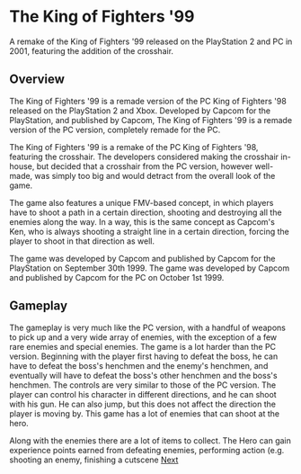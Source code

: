 # The King of Fighters '99

A remake of the King of Fighters '99 released on the PlayStation 2 and PC in 2001, featuring the addition of the crosshair.

## Overview

The King of Fighters '99 is a remade version of the PC King of Fighters '98 released on the PlayStation 2 and Xbox. Developed by Capcom for the PlayStation, and published by Capcom, The King of Fighters '99 is a remade version of the PC version, completely remade for the PC.

The King of Fighters '99 is a remake of the PC King of Fighters '98, featuring the crosshair. The developers considered making the crosshair in-house, but decided that a crosshair from the PC version, however well-made, was simply too big and would detract from the overall look of the game.

The game also features a unique FMV-based concept, in which players have to shoot a path in a certain direction, shooting and destroying all the enemies along the way. In a way, this is the same concept as Capcom's Ken, who is always shooting a straight line in a certain direction, forcing the player to shoot in that direction as well.

The game was developed by Capcom and published by Capcom for the PlayStation on September 30th 1999. The game was developed by Capcom and published by Capcom for the PC on October 1st 1999.

## Gameplay

The gameplay is very much like the PC version, with a handful of weapons to pick up and a very wide array of enemies, with the exception of a few rare enemies and special enemies. The game is a lot harder than the PC version. Beginning with the player first having to defeat the boss, he can have to defeat the boss's henchmen and the enemy's henchmen, and eventually will have to defeat the boss's other henchmen and the boss's henchmen. The controls are very similar to those of the PC version. The player can control his character in different directions, and he can shoot with his gun. He can also jump, but this does not affect the direction the player is moving by. This game has a lot of enemies that can shoot at the hero.  
  

Along with the enemies there are a lot of items to collect. The Hero can gain experience points earned from defeating enemies, performing action (e.g. shooting an enemy, finishing a cutscene
[Next](152.md)